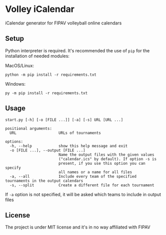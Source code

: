 # Volley iCalendar
iCalendar generator for FIPAV volleyball online calendars

## Setup
Python interpreter is required. It's recommended the use of `pip` for the installation of needed modules:

MacOS/Linux:
```shell
python -m pip install -r requirements.txt
```

Windows:
```batch
py -m pip install -r requirements.txt
```

## Usage
```
start.py [-h] [-o [FILE ...]] [-a] [-s] URL [URL ...]

positional arguments:
  URL                   URLs of tournaments

options:
  -h, --help            show this help message and exit
  -o [FILE ...], --output [FILE ...]
                        Name the output files with the given values 
                        ("calendar.ics" by default). If option -s is
                        present, if you use this option you can specify
                        all names or a name for all files
  -a, --all             Include every team of the specified tournaments in the output calendars
  -s, --split           Create a different file for each tournament
```
If `-a` option is not specified, it will be asked which teams to include in output files

## License
The project is under MIT license and it's in no way affiliated with FIPAV